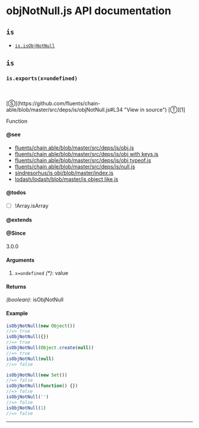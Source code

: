 # objNotNull.js API documentation

<!-- div class="toc-container" -->

<!-- div -->

## `is`
* <a href="#is-prototype-isObjNotNull"  data-meta="exports x undefined"  data-call="exports x undefined"  data-category="Methods"  data-description="Function"  data-name="isObjNotNull"  data-member="is"  data-see="href https github com fluents chain able blob master src deps is obj js label fluents chain able blob master src deps is obj js href https github com fluents chain able blob master src deps is objWithKeys js label fluents chain able blob master src deps is obj with keys js href https github com fluents chain able blob master src deps is objTypeof js label fluents chain able blob master src deps is obj typeof js href https github com fluents chain able blob master src deps is null js label fluents chain able blob master src deps is null js href https github com sindresorhus is obj blob master index js label sindresorhus is obj blob master index js href https github com lodash lodash blob master isObjectLike js label lodash lodash blob master is object like js"  data-todos="Array isArray"  data-all="meta exports x undefined call exports x undefined category Methods description Function name isObjNotNull member is see href https github com fluents chain able blob master src deps is obj js label fluents chain able blob master src deps is obj js href https github com fluents chain able blob master src deps is objWithKeys js label fluents chain able blob master src deps is obj with keys js href https github com fluents chain able blob master src deps is objTypeof js label fluents chain able blob master src deps is obj typeof js href https github com fluents chain able blob master src deps is null js label fluents chain able blob master src deps is null js href https github com sindresorhus is obj blob master index js label sindresorhus is obj blob master index js href https github com lodash lodash blob master isObjectLike js label lodash lodash blob master is object like js notes todos Array isArray n klassProps" >`is.isObjNotNull`</a>

<!-- /div -->

<!-- /div -->

<!-- div class="doc-container" -->

<!-- div -->

## `is`

<!-- div -->

<h3 id="is-prototype-isObjNotNull" data-member="is" data-category="Methods" data-name="isObjNotNull"><code>is.exports(x=undefined)</code></h3>
<br>
<br>
[&#x24C8;](https://github.com/fluents/chain-able/blob/master/src/deps/is/objNotNull.js#L34 "View in source") [&#x24C9;][1]

Function


#### @see 

* <a href="https://github.com/fluents/chain-able/blob/master/src/deps/is/obj.js" >fluents/chain able/blob/master/src/deps/is/obj.js</a>
* <a href="https://github.com/fluents/chain-able/blob/master/src/deps/is/objWithKeys.js" >fluents/chain able/blob/master/src/deps/is/obj with keys.js</a>
* <a href="https://github.com/fluents/chain-able/blob/master/src/deps/is/objTypeof.js" >fluents/chain able/blob/master/src/deps/is/obj typeof.js</a>
* <a href="https://github.com/fluents/chain-able/blob/master/src/deps/is/null.js" >fluents/chain able/blob/master/src/deps/is/null.js</a>
* <a href="https://github.com/sindresorhus/is-obj/blob/master/index.js" >sindresorhus/is obj/blob/master/index.js</a>
* <a href="https://github.com/lodash/lodash/blob/master/isObjectLike.js" >lodash/lodash/blob/master/is object like.js</a>

#### @todos 

- [ ] !Array.isArray
 

#### @extends




#### @Since
3.0.0

#### Arguments
1. `x=undefined` *(&#42;)*: value

#### Returns
*(boolean)*: isObjNotNull

#### Example
```js
isObjNotNull(new Object())
//=> true
isObjNotNull({})
//=> true
isObjNotNull(Object.create(null))
//=> true
isObjNotNull(null)
//=> false

isObjNotNull(new Set())
//=> false
isObjNotNull(function() {})
//=> false
isObjNotNull('')
//=> false
isObjNotNull(1)
//=> false

```
---

<!-- /div -->

<!-- /div -->

<!-- /div -->

 [1]: #is "Jump back to the TOC."
